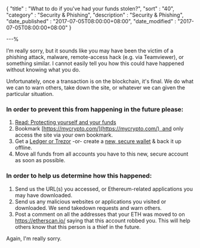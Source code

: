 {
"title"       : "What to do if you've had your funds stolen?",
"sort"        : "40",
"category"    : "Security & Phishing",
"description" : "Security & Phishing",
"date_published" : "2017-07-05T08:00:00+08:00",
"date_modified"  : "2017-07-05T08:00:00+08:00"
}

---%


I’m really sorry, but it sounds like you may have been the victim of a phishing attack, malware, remote-access hack (e.g. via Teamviewer), or something similar. I cannot easily tell you how this could have happened without knowing what you do.

Unfortunately, once a transaction is on the blockchain, it's final. We do what we can to warn others, take down the site, or whatever we can given the particular situation.

### In order to prevent this from happening in the future please:

1. [Read: Protecting yourself and your funds](https://support.mycrypto.com/getting-started/protecting-yourself-and-your-funds.html)
2.  Bookmark [https://mycrypto.com/](https://mycrypto.com/)  and only access the site via your own bookmark.
3. Get a [Ledger or Trezor](https://support.mycrypto.com/hardware-wallets/hardware-wallet-recommendations.html) -or- create a [new, secure wallet](https://support.mycrypto.com/getting-started/creating-a-new-wallet-on-mycrypto.html) & back it up offline.
4.  Move all funds from all accounts you have to this new, secure account as soon as possible.

### In order to help us determine how this happened:

1. Send us the URL(s) you accessed, or Ethereum-related applications you may have downloaded.
2. Send us any malicious websites or applications you visited or downloaded. We send takedown requests and warn others.
3. Post a comment on all the addresses that your ETH was moved to on https://etherscan.io/ saying that this account robbed you. This will help others know that this person is a thief in the future.

Again, I'm really sorry.
